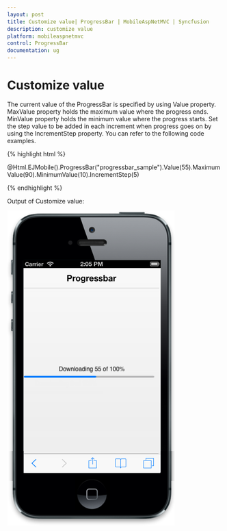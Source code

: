 ```yaml
---
layout: post
title: Customize value| ProgressBar | MobileAspNetMVC | Syncfusion
description: customize value
platform: mobileaspnetmvc
control: ProgressBar
documentation: ug
---
```


# Customize value

The current value of the ProgressBar is specified by using Value property. MaxValue property holds the maximum value where the progress ends. MinValue property holds the minimum value where the progress starts. Set the step value to be added in each increment when progress goes on by using the IncrementStep property. You can refer to the following code examples.

{% highlight html %}

@Html.EJMobile().ProgressBar("progressbar_sample").Value(55).MaximumValue(90).MinimumValue(10).IncrementStep(5)

{% endhighlight %}

Output of Customize value:

![](Customize-value_images/Customize-value_img1.png)




